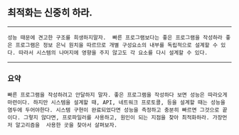 
## 최적화는 신중히 하라.

---

`
성능 때문에 견고한 구조를 희생하지말자. 
빠른 프로그램보다는 좋은 프로그램을 작성하라
좋은 프로그램은 정보 은닉 원치을 따르므로 개별 구성요소의 내부를 독립적으로 설계할 수 있다.
따라서 시스템의 나머지에 영향을 주지 않고도 각 요소를 다시 설계할 수 있다.
`

---

### 요약

`
빠른 프로그램을 작성하려고 안달하지 말자. 좋은 프로그램을 작성하다 보면 성능은 따라오게 마련이다.
하지만 시스템을 설계할 때, API, 네트워크 프로토콜, 등을 설계할 때는 성능을 염두에 두어야한다.
시스템 구현이 완료되었다면 성능을 측정하고 충분히 빠르면 그것으로 끝이다.
그렇지 않다면, 프로파일러를 사용하고, 원인이 되는 지점을 찾아 최적화하라. 가장먼저 알고리즘을 
사용한 곳을 찾아서 살펴보자.
`